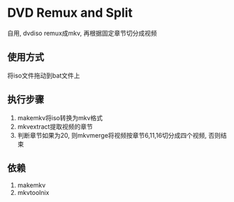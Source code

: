 # DVD Remux and Split
自用, dvdiso remux成mkv, 再根据固定章节切分成视频

## 使用方式
将iso文件拖动到bat文件上

## 执行步骤
1. makemkv将iso转换为mkv格式
2. mkvextract提取视频的章节
3. 判断章节如果为20, 则mkvmerge将视频按章节6,11,16切分成四个视频, 否则结束

## 依赖
1. makemkv
2. mkvtoolnix
